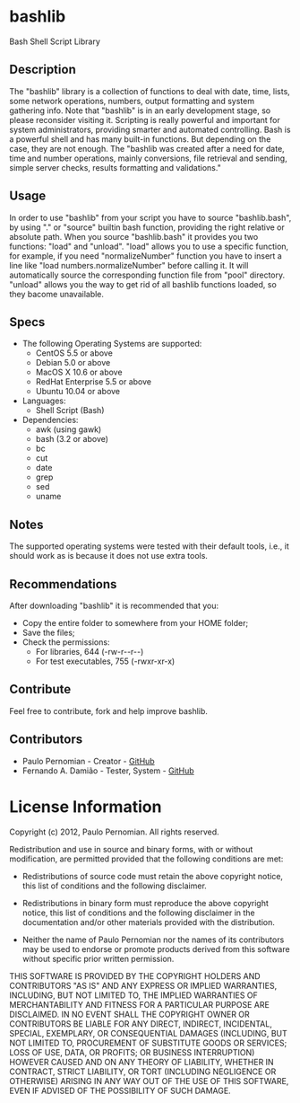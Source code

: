 bashlib
=======

   Bash Shell Script Library


## Description
   The "bashlib" library is a collection of functions to deal with date, time, lists, some network operations, numbers, output formatting and system gathering info.
   Note that "bashlib" is in an early development stage, so please reconsider visiting it.
   Scripting is really powerful and important for system administrators, providing smarter and automated controlling.
   Bash is a powerful shell and has many built-in functions. But depending on the case, they are not enough.
   The "bashlib was created after a need for date, time and number operations, mainly conversions, file retrieval and sending, simple server checks, results formatting and validations."

## Usage
   In order to use "bashlib" from your script you have to source "bashlib.bash", by using "." or "source" builtin bash function, providing the right relative or absolute path.
   When you source "bashlib.bash" it provides you two functions: "load" and "unload".
   "load" allows you to use a specific function, for example, if you need "normalizeNumber" function you have to insert a line like "load numbers.normalizeNumber" before calling it. It will automatically source the corresponding function file from "pool" directory.
   "unload" allows you the way to get rid of all bashlib functions loaded, so they bacome unavailable.
   

## Specs
* The following Operating Systems are supported:
   * CentOS 5.5 or above
   * Debian 5.0 or above
   * MacOS X 10.6 or above
   * RedHat Enterprise 5.5 or above
   * Ubuntu 10.04 or above
* Languages:
   * Shell Script (Bash)
* Dependencies:
   * awk (using gawk)
   * bash (3.2 or above)
   * bc
   * cut
   * date
   * grep
   * sed
   * uname

## Notes
   The supported operating systems were tested with their default tools, i.e., it should work as is because it does not use extra tools.

## Recommendations
   After downloading "bashlib" it is recommended that you:
   - Copy the entire folder to somewhere from your HOME folder;
   - Save the files;
   - Check the permissions:
      - For libraries, 644 (-rw-r--r--)
      - For test executables, 755 (-rwxr-xr-x)

## Contribute
   Feel free to contribute, fork and help improve bashlib.

## Contributors
   - Paulo Pernomian - Creator - [GitHub](https://github.com/pernomian)
   - Fernando A. Damião - Tester, System - [GitHub](https://github.com/fadamiao)


License Information
===================

Copyright (c) 2012, Paulo Pernomian.
All rights reserved.

Redistribution and use in source and binary forms, with or without modification,
are permitted provided that the following conditions are met:

* Redistributions of source code must retain the above copyright notice,
this list of conditions and the following disclaimer.

* Redistributions in binary form must reproduce the above copyright notice,
this list of conditions and the following disclaimer in the documentation
and/or other materials provided with the distribution.

* Neither the name of Paulo Pernomian nor the names of its
contributors may be used to endorse or promote products derived from this
software without specific prior written permission.

THIS SOFTWARE IS PROVIDED BY THE COPYRIGHT HOLDERS AND CONTRIBUTORS "AS IS" AND
ANY EXPRESS OR IMPLIED WARRANTIES, INCLUDING, BUT NOT LIMITED TO, THE IMPLIED
WARRANTIES OF MERCHANTABILITY AND FITNESS FOR A PARTICULAR PURPOSE ARE
DISCLAIMED. IN NO EVENT SHALL THE COPYRIGHT OWNER OR CONTRIBUTORS BE LIABLE FOR
ANY DIRECT, INDIRECT, INCIDENTAL, SPECIAL, EXEMPLARY, OR CONSEQUENTIAL DAMAGES
(INCLUDING, BUT NOT LIMITED TO, PROCUREMENT OF SUBSTITUTE GOODS OR SERVICES;
LOSS OF USE, DATA, OR PROFITS; OR BUSINESS INTERRUPTION) HOWEVER CAUSED AND ON
ANY THEORY OF LIABILITY, WHETHER IN CONTRACT, STRICT LIABILITY, OR TORT
(INCLUDING NEGLIGENCE OR OTHERWISE) ARISING IN ANY WAY OUT OF THE USE OF THIS
SOFTWARE, EVEN IF ADVISED OF THE POSSIBILITY OF SUCH DAMAGE.    
